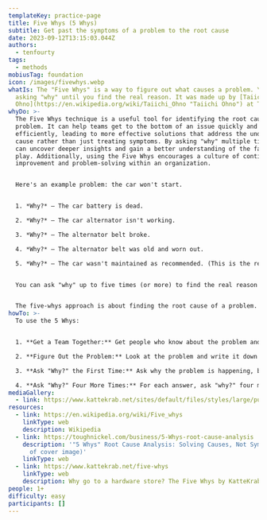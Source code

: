 ```yaml
---
templateKey: practice-page
title: Five Whys (5 Whys)
subtitle: Get past the symptoms of a problem to the root cause
date: 2023-09-12T13:15:03.044Z
authors:
  - tenfourty
tags:
  - methods
mobiusTag: foundation
icon: /images/fivewhys.webp
whatIs: The "Five Whys" is a way to figure out what causes a problem. You keep
  asking "why" until you find the real reason. It was made up by [Taiichi
  Ohno](https://en.wikipedia.org/wiki/Taiichi_Ohno "Taiichi Ohno") at Toyota.
whyDo: >-
  The Five Whys technique is a useful tool for identifying the root cause of a
  problem. It can help teams get to the bottom of an issue quickly and
  efficiently, leading to more effective solutions that address the underlying
  cause rather than just treating symptoms. By asking "why" multiple times, you
  can uncover deeper insights and gain a better understanding of the factors at
  play. Additionally, using the Five Whys encourages a culture of continuous
  improvement and problem-solving within an organization.


  Here's an example problem: the car won't start.


  1. *Why?* – The car battery is dead.

  2. *Why?* – The car alternator isn't working.

  3. *Why?* – The alternator belt broke.

  4. *Why?* – The alternator belt was old and worn out.

  5. *Why?* – The car wasn't maintained as recommended. (This is the real cause.)


  You can ask "why" up to five times (or more) to find the real reason for a problem. It's important to avoid guessing and follow the cause-and-effect chain to the root cause. In this example, the fifth "why" shows a problem with a process or behavior that needs to be fixed.


  The five-whys approach is about finding the root cause of a problem. It's important to look for a process that's not working well or not there at all. Sometimes people will say the problem is not enough time, money, or resources. But we can't control those things. So, we should ask why the process failed instead of just asking why.
howTo: >-
  To use the 5 Whys:


  1. **Get a Team Together:** Get people who know about the problem and someone to keep everyone on track.

  2. **Figure Out the Problem:** Look at the problem and write it down so everyone can see it.

  3. **Ask "Why?" the First Time:** Ask why the problem is happening, but use facts instead of guesses.

  4. **Ask "Why?" Four More Times:** For each answer, ask "why?" four more times, based on the last answer.
mediaGallery:
  - link: https://www.kattekrab.net/sites/default/files/styles/large/public/5whys.png
resources:
  - link: https://en.wikipedia.org/wiki/Five_whys
    linkType: web
    description: Wikipedia
  - link: https://toughnickel.com/business/5-Whys-root-cause-analysis
    description: '"5 Whys" Root Cause Analysis: Solving Causes, Not Symptoms (source
      of cover image)'
    linkType: web
  - link: https://www.kattekrab.net/five-whys
    linkType: web
    description: Why go to a hardware store? The Five Whys by KatteKrab
people: 1+
difficulty: easy
participants: []
---
```

